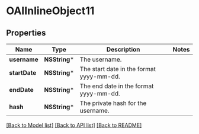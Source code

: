 # OAIInlineObject11

## Properties
Name | Type | Description | Notes
------------ | ------------- | ------------- | -------------
**username** | **NSString*** | The username. | 
**startDate** | **NSString*** | The start date in the format yyyy-mm-dd. | 
**endDate** | **NSString*** | The end date in the format yyyy-mm-dd. | 
**hash** | **NSString*** | The private hash for the username. | 

[[Back to Model list]](../README.md#documentation-for-models) [[Back to API list]](../README.md#documentation-for-api-endpoints) [[Back to README]](../README.md)


